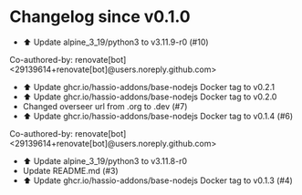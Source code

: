 # Changelog since v0.1.0
- ⬆️ Update alpine_3_19/python3 to v3.11.9-r0 (#10)

Co-authored-by: renovate[bot] <29139614+renovate[bot]@users.noreply.github.com> 
- ⬆️ Update ghcr.io/hassio-addons/base-nodejs Docker tag to v0.2.1 
- ⬆️ Update ghcr.io/hassio-addons/base-nodejs Docker tag to v0.2.0 
- Changed overseer url from .org to .dev (#7) 
- ⬆️ Update ghcr.io/hassio-addons/base-nodejs Docker tag to v0.1.4 (#6)

Co-authored-by: renovate[bot] <29139614+renovate[bot]@users.noreply.github.com> 
- ⬆️ Update alpine_3_19/python3 to v3.11.8-r0 
- Update README.md (#3) 
- ⬆️ Update ghcr.io/hassio-addons/base-nodejs Docker tag to v0.1.3 (#4) 
